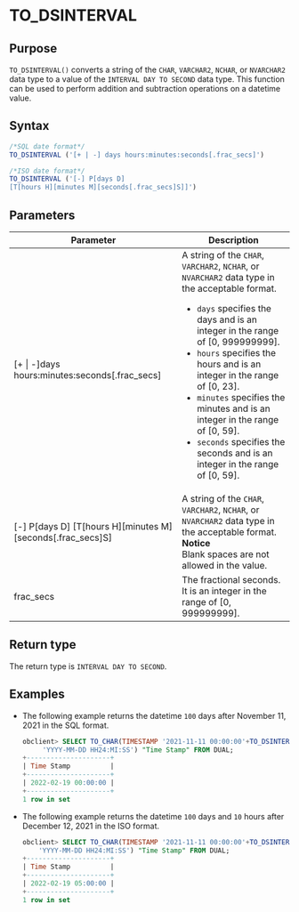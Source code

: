 # TO_DSINTERVAL

## Purpose

`TO_DSINTERVAL()` converts a string of the `CHAR`, `VARCHAR2`, `NCHAR`, or `NVARCHAR2` data type to a value of the `INTERVAL DAY TO SECOND` data type. This function can be used to perform addition and subtraction operations on a datetime value.

## Syntax

```sql
/*SQL date format*/
TO_DSINTERVAL ('[+ | -] days hours:minutes:seconds[.frac_secs]')

/*ISO date format*/
TO_DSINTERVAL ('[-] P[days D]
[T[hours H][minutes M][seconds[.frac_secs]S]]')
```

## Parameters

| Parameter | Description |
|-------------------------------------------------------------------------|------------------------------------------------------------------------------------------------------------------------------------------------------------------------------------------------------------------------------------------------------------------------------------------------------------------------------------------------------------------------------------------|
| \[+ \| -\]days hours:minutes:seconds\[.frac_secs\] | A string of the `CHAR`, `VARCHAR2`, `NCHAR`, or `NVARCHAR2` data type in the acceptable format.  <ul><li> `days` specifies the days and is an integer in the range of \[0, 999999999\].    </li><li> `hours` specifies the hours and is an integer in the range of \[0, 23\].    </li><li> `minutes` specifies the minutes and is an integer in the range of \[0, 59\].    </li><li>`seconds` specifies the seconds and is an integer in the range of \[0, 59\].  </li></ul> |
| \[-\] P\[days D\] \[T\[hours H\]\[minutes M\]\[seconds\[.frac_secs\]S\] | A string of the `CHAR`, `VARCHAR2`, `NCHAR`, or `NVARCHAR2` data type in the acceptable format.<br>  **Notice** <br/>Blank spaces are not allowed in the value.  |
| frac_secs | The fractional seconds. It is an integer in the range of \[0, 999999999\].  |

## Return type

The return type is `INTERVAL DAY TO SECOND`.

## Examples

* The following example returns the datetime `100` days after November 11, 2021 in the SQL format.

   ```sql
   obclient> SELECT TO_CHAR(TIMESTAMP '2021-11-11 00:00:00'+TO_DSINTERVAL('100 00:00:00'),
        'YYYY-MM-DD HH24:MI:SS') "Time Stamp" FROM DUAL;
   +---------------------+
   | Time Stamp          |
   +---------------------+
   | 2022-02-19 00:00:00 |
   +---------------------+
   1 row in set
   ```

* The following example returns the datetime `100` days and `10` hours after December 12, 2021 in the ISO format.

   ```sql
   obclient> SELECT TO_CHAR(TIMESTAMP '2021-11-11 00:00:00'+TO_DSINTERVAL('P100DT5H'),
       'YYYY-MM-DD HH24:MI:SS') "Time Stamp" FROM DUAL;
   +---------------------+
   | Time Stamp          |
   +---------------------+
   | 2022-02-19 05:00:00 |
   +---------------------+
   1 row in set
   ```
